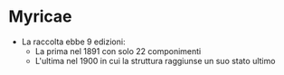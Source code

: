 # Myricae
- La raccolta ebbe 9 edizioni:
	- La prima nel 1891 con solo 22 componimenti
	- L'ultima nel 1900 in cui la struttura raggiunse un suo stato ultimo 


<!--stackedit_data:
eyJoaXN0b3J5IjpbNDk2NzU4NjcyLC0yOTE0MzY4NjhdfQ==
-->